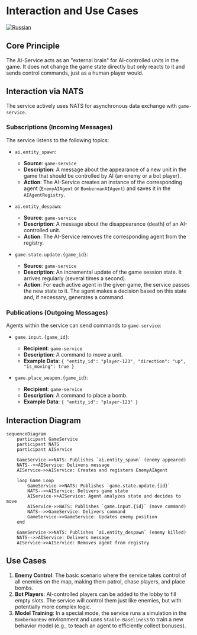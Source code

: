 # Interaction and Use Cases
[![Russian](https://img.shields.io/badge/lang-Russian-blue)](../ru/interaction.md)

## Core Principle

The AI-Service acts as an "external brain" for AI-controlled units in the game. It does not change the game state directly but only reacts to it and sends control commands, just as a human player would.

## Interaction via NATS

The service actively uses NATS for asynchronous data exchange with `game-service`.

### Subscriptions (Incoming Messages)

The service listens to the following topics:

*   `ai.entity_spawn`:
    *   **Source**: `game-service`
    *   **Description**: A message about the appearance of a new unit in the game that should be controlled by AI (an enemy or a bot player).
    *   **Action**: The AI-Service creates an instance of the corresponding agent (`EnemyAIAgent` or `BombermanAIAgent`) and saves it in the `AIAgentRegistry`.

*   `ai.entity_despawn`:
    *   **Source**: `game-service`
    *   **Description**: A message about the disappearance (death) of an AI-controlled unit.
    *   **Action**: The AI-Service removes the corresponding agent from the registry.

*   `game.state.update.{game_id}`:
    *   **Source**: `game-service`
    *   **Description**: An incremental update of the game session state. It arrives regularly (several times a second).
    *   **Action**: For each active agent in the given game, the service passes the new state to it. The agent makes a decision based on this state and, if necessary, generates a command.

### Publications (Outgoing Messages)

Agents within the service can send commands to `game-service`:

*   `game.input.{game_id}`:
    *   **Recipient**: `game-service`
    *   **Description**: A command to move a unit.
    *   **Example Data**: `{ "entity_id": "player-123", "direction": "up", "is_moving": true }`

*   `game.place_weapon.{game_id}`:
    *   **Recipient**: `game-service`
    *   **Description**: A command to place a bomb.
    *   **Example Data**: `{ "entity_id": "player-123" }`

## Interaction Diagram

```mermaid
sequenceDiagram
    participant GameService
    participant NATS
    participant AIService

    GameService->>NATS: Publishes `ai.entity_spawn` (enemy appeared)
    NATS-->>AIService: Delivers message
    AIService->>AIService: Creates and registers EnemyAIAgent

    loop Game Loop
        GameService->>NATS: Publishes `game.state.update.{id}`
        NATS-->>AIService: Delivers game state
        AIService->>AIService: Agent analyzes state and decides to move
        AIService->>NATS: Publishes `game.input.{id}` (move command)
        NATS-->>GameService: Delivers command
        GameService->>GameService: Updates enemy position
    end

    GameService->>NATS: Publishes `ai.entity_despawn` (enemy killed)
    NATS-->>AIService: Delivers message
    AIService->>AIService: Removes agent from registry
```

## Use Cases

1.  **Enemy Control**: The basic scenario where the service takes control of all enemies on the map, making them patrol, chase players, and place bombs.
2.  **Bot Players**: AI-controlled players can be added to the lobby to fill empty slots. The service will control them just like enemies, but with potentially more complex logic.
3.  **Model Training**: In a special mode, the service runs a simulation in the `BombermanEnv` environment and uses `Stable-Baselines3` to train a new behavior model (e.g., to teach an agent to efficiently collect bonuses).
